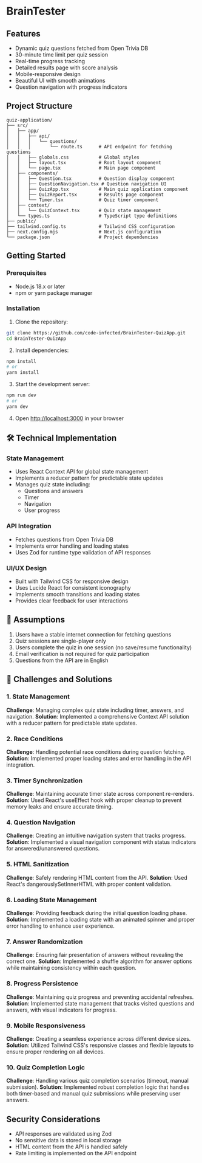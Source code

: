 # BrainTester

## Features

- Dynamic quiz questions fetched from Open Trivia DB
- 30-minute time limit per quiz session
- Real-time progress tracking
- Detailed results page with score analysis
- Mobile-responsive design
- Beautiful UI with smooth animations
- Question navigation with progress indicators

## Project Structure

```
quiz-application/
├── src/
│   ├── app/
│   │   ├── api/
│   │   │   └── questions/
│   │   │       └── route.ts      # API endpoint for fetching questions
│   │   ├── globals.css           # Global styles
│   │   ├── layout.tsx            # Root layout component
│   │   └── page.tsx              # Main page component
│   ├── components/
│   │   ├── Question.tsx          # Question display component
│   │   ├── QuestionNavigation.tsx # Question navigation UI
│   │   ├── QuizApp.tsx           # Main quiz application component
│   │   ├── QuizReport.tsx        # Results page component
│   │   └── Timer.tsx             # Quiz timer component
│   ├── context/
│   │   └── QuizContext.tsx       # Quiz state management
│   └── types.ts                  # TypeScript type definitions
├── public/
├── tailwind.config.ts            # Tailwind CSS configuration
├── next.config.mjs               # Next.js configuration
└── package.json                  # Project dependencies
```

## Getting Started

### Prerequisites

- Node.js 18.x or later
- npm or yarn package manager

### Installation

1. Clone the repository:
```bash
git clone https://github.com/code-infected/BrainTester-QuizApp.git
cd BrainTester-QuizApp
```

2. Install dependencies:
```bash
npm install
# or
yarn install
```

3. Start the development server:
```bash
npm run dev
# or
yarn dev
```

4. Open [http://localhost:3000](http://localhost:3000) in your browser

## 🛠️ Technical Implementation

### State Management
- Uses React Context API for global state management
- Implements a reducer pattern for predictable state updates
- Manages quiz state including:
  - Questions and answers
  - Timer
  - Navigation
  - User progress

### API Integration
- Fetches questions from Open Trivia DB
- Implements error handling and loading states
- Uses Zod for runtime type validation of API responses

### UI/UX Design
- Built with Tailwind CSS for responsive design
- Uses Lucide React for consistent iconography
- Implements smooth transitions and loading states
- Provides clear feedback for user interactions

## 🤔 Assumptions

1. Users have a stable internet connection for fetching questions
2. Quiz sessions are single-player only
3. Users complete the quiz in one session (no save/resume functionality)
4. Email verification is not required for quiz participation
5. Questions from the API are in English

## 💪 Challenges and Solutions

### 1. State Management
**Challenge**: Managing complex quiz state including timer, answers, and navigation.
**Solution**: Implemented a comprehensive Context API solution with a reducer pattern for predictable state updates.

### 2. Race Conditions
**Challenge**: Handling potential race conditions during question fetching.
**Solution**: Implemented proper loading states and error handling in the API integration.

### 3. Timer Synchronization
**Challenge**: Maintaining accurate timer state across component re-renders.
**Solution**: Used React's useEffect hook with proper cleanup to prevent memory leaks and ensure accurate timing.

### 4. Question Navigation
**Challenge**: Creating an intuitive navigation system that tracks progress.
**Solution**: Implemented a visual navigation component with status indicators for answered/unanswered questions.

### 5. HTML Sanitization
**Challenge**: Safely rendering HTML content from the API.
**Solution**: Used React's dangerouslySetInnerHTML with proper content validation.

### 6. Loading State Management
**Challenge**: Providing feedback during the initial question loading phase.
**Solution**: Implemented a loading state with an animated spinner and proper error handling to enhance user experience.

### 7. Answer Randomization
**Challenge**: Ensuring fair presentation of answers without revealing the correct one.
**Solution**: Implemented a shuffle algorithm for answer options while maintaining consistency within each question.

### 8. Progress Persistence
**Challenge**: Maintaining quiz progress and preventing accidental refreshes.
**Solution**: Implemented state management that tracks visited questions and answers, with visual indicators for progress.

### 9. Mobile Responsiveness
**Challenge**: Creating a seamless experience across different device sizes.
**Solution**: Utilized Tailwind CSS's responsive classes and flexible layouts to ensure proper rendering on all devices.

### 10. Quiz Completion Logic
**Challenge**: Handling various quiz completion scenarios (timeout, manual submission).
**Solution**: Implemented robust completion logic that handles both timer-based and manual quiz submissions while preserving user answers.


## Security Considerations

- API responses are validated using Zod
- No sensitive data is stored in local storage
- HTML content from the API is handled safely
- Rate limiting is implemented on the API endpoint
